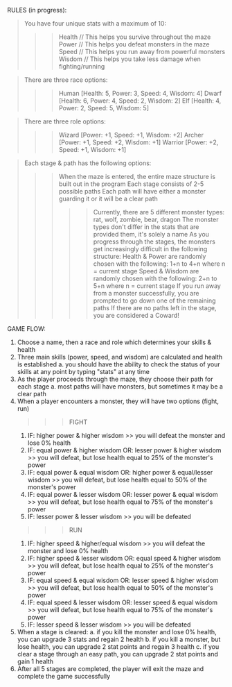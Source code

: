 RULES (in progress):
> You have four unique stats with a maximum of 10:
>>> Health // This helps you survive throughout the maze
>>> Power // This helps you defeat monsters in the maze
>>> Speed // This helps you run away from powerful monsters
>>> Wisdom // This helps you take less damage when fighting/running

> There are three race options:
>>> Human [Health: 5, Power: 3, Speed: 4, Wisdom: 4]
>>> Dwarf [Health: 6, Power: 4, Speed: 2, Wisdom: 2]
>>> Elf [Health: 4, Power: 2, Speed: 5, Wisdom: 5]

> There are three role options:
>>> Wizard [Power: +1, Speed: +1, Wisdom: +2]
>>> Archer [Power: +1, Speed: +2, Wisdom: +1]
>>> Warrior [Power: +2, Speed: +1, Wisdom: +1]

> Each stage & path has the following options:
>>> When the maze is entered, the entire maze structure is built out in the program
>>> Each stage consists of 2-5 possible paths
>>> Each path will have either a monster guarding it or it will be a clear path
>>>>> Currently, there are 5 different monster types: rat, wolf, zombie, bear, dragon
>>>>> The monster types don't differ in the stats that are provided them, it's solely a name
>>> As you progress through the stages, the monsters get increasingly difficult in the following structure:
>>>>> Health & Power are randomly chosen with the following: 1+n to 4+n where n = current stage
>>>>> Speed & Wisdom are randomly chosen with the following: 2+n to 5+n where n = current stage
>>> If you run away from a monster successfully, you are prompted to go down one of the remaining paths
>>> If there are no paths left in the stage, you are considered a Coward!

GAME FLOW:
1. Choose a name, then a race and role which determines your skills & health
2. Three main skills (power, speed, and wisdom) are calculated and health is established
    a. you should have the ability to check the status of your skills at any point by typing "stats" at any time
4. As the player proceeds through the maze, they choose their path for each stage
    a. most paths will have monsters, but sometimes it may be a clear path
5. When a player encounters a monster, they will have two options (fight, run)
    >>>FIGHT 
    1. IF: higher power & higher wisdom >> you will defeat the monster and lose 0% health
    2. IF: equal power & higher wisdom OR: lesser power & higher wisdom >> you will defeat, but lose health equal to 25% of the monster's power
    3. IF: equal power & equal wisdom OR: higher power & equal/lesser wisdom >> you will defeat, but lose health equal to 50% of the monster's power
    4. IF: equal power & lesser wisdom OR: lesser power & equal wisdom >> you will defeat, but lose health equal to 75% of the monster's power
    5. IF: lesser power & lesser wisdom >> you will be defeated
    >>>RUN
    1. IF: higher speed & higher/equal wisdom >> you will defeat the monster and lose 0% health
    2. IF: higher speed & lesser wisdom OR: equal speed & higher wisdom >> you will defeat, but lose health equal to 25% of the monster's power
    3. IF: equal speed & equal wisdom OR: lesser speed & higher wisdom >> you will defeat, but lose health equal to 50% of the monster's power
    4. IF: equal speed & lesser wisdom OR: lesser speed & equal wisdom >> you will defeat, but lose health equal to 75% of the monster's power
    5. IF: lesser speed & lesser wisdom >> you will be defeated
6. When a stage is cleared:
    a. if you kill the monster and lose 0% health, you can upgrade 3 stats and regain 2 health
    b. if you kill a monster, but lose health, you can upgrade 2 stat points and regain 3 health
    c. if you clear a stage through an easy path, you can upgrade 2 stat points and gain 1 health
7. After all 5 stages are completed, the player will exit the maze and complete the game successfully
